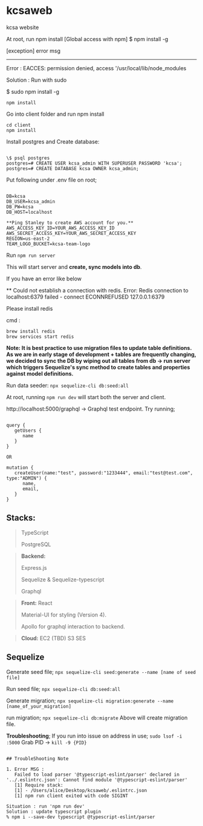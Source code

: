 # kcsaweb

kcsa website

At root, run npm install
[Global access with npm]
\$ npm install -g

[exception]
error msg

---

Error : EACCES: permission denied, access '/usr/local/lib/node_modules

Solution : Run with sudo

\$ sudo npm install -g

```
npm install
```

Go into client folder and run npm install

```
cd client
npm install

```

Install postgres and Create database:

```

\$ psql postgres
postgres=# CREATE USER kcsa_admin WITH SUPERUSER PASSWORD 'kcsa';
postgres=# CREATE DATABASE kcsa OWNER kcsa_admin;

```

Put following under .env file on root;

```

DB=kcsa
DB_USER=kcsa_admin
DB_PW=kcsa
DB_HOST=localhost

**Ping Stanley to create AWS account for you.**
AWS_ACCESS_KEY_ID=YOUR_AWS_ACCESS_KEY_ID
AWS_SECRET_ACCESS_KEY=YOUR_AWS_SECRET_ACCESS_KEY
REGION=us-east-2
TEAM_LOGO_BUCKET=kcsa-team-logo

```

Run
`npm run server`

This will start server and **create, sync models into db**.

If you have an error like below

\*\* Could not establish a connection with redis. Error: Redis connection to localhost:6379 failed - connect ECONNREFUSED 127.0.0.1:6379

Please install redis

cmd :

```
brew install redis
brew services start redis
```

**Note: It is best practice to use migration files to update table definitions.
As we are in early stage of development + tables are frequently changing,
we decided to sync the DB by wiping out all tables from db -> run server which triggers Sequelize's sync method to create tables and properties against model definitions.**

Run data seeder:
`npx sequelize-cli db:seed:all`

At root, running `npm run dev` will start both the server and client.

http://localhost:5000/graphql -> Graphql test endpoint.
Try running;

```

query {
   getUsers {
      name
   }
}

OR

mutation {
   createUser(name:"test", password:"1233444", email:"test@test.com", type:"ADMIN") {
      name,
      email,
   }
}

```

## Stacks:

> TypeScript
>
> PostgreSQL

> **Backend:**
>
> Express.js
>
> Sequelize & Sequelize-typescript
>
> Graphql

> **Front:**
> React
>
> Material-UI for styling (Version 4).
>
> Apollo for graphql interaction to backend.

> **Cloud:**
> EC2 (TBD)
> S3
> SES

## **Sequelize**

Generate seed file;
`npx sequelize-cli seed:generate --name [name of seed file]`

Run seed file;
`npx sequelize-cli db:seed:all`

Generate migration;
`npx sequelize-cli migration:generate --name [name_of_your_migration]`

run migration;
`npx sequelize-cli db:migrate`
Above will create migration file.

**Troubleshooting**;
If you run into issue on address in use;
`sudo lsof -i :5000`
Grab PID -> `kill -9 {PID}`

```

## TroubleShooting Note

1. Error MSG :
   Failed to load parser '@typescript-eslint/parser' declared in '../.eslintrc.json': Cannot find module '@typescript-eslint/parser'
   [1] Require stack:
   [1] - /Users/alice/Desktop/kcsaweb/.eslintrc.json
   [1] npm run client exited with code SIGINT

Situation : run 'npm run dev'
Solution : update typescript plugin
% npm i --save-dev typescript @typescript-eslint/parser
```

